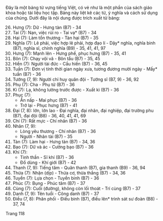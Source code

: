 Đây là một bảng từ vựng tiếng Việt, có vẻ như là một phần của sách giáo khoa hoặc tài liệu học tập. Bảng này liệt kê các từ, ý nghĩa và cách sử dụng của chúng. Dưới đây là nội dung được trích xuất từ bảng:

26. Hưng (7): Dữ - Hưng tàn (B7) - 34
27. Tai (7): Nạn, việc rủi ro - Tai vạ* (B7) - 34
28. Hại (7): Làm tổn thương - Tàn hại (B7) - 35
29. Nghĩa (7): Lẽ phải, việc hợp lẽ phải, hợp đạo lí - Dậy* nghĩa, nghĩa binh (B7), nghĩa sĩ, chính nghĩa (B9) - 35, 41, 41, 97
30. Hưng (7): Mạnh lên - Hưng phế, phục hưng (B7) - 35, 41
31. Bôn (7): Chạy vội vã - Bôn tẩu (B7) - 35, 45
32. Hiền (7): Người tài đức - Cầu hiền (B7) - 36, 45
33. Tuần (7): Đơn vị tính thời gian ngày xưa, tương đương mười ngày - Mấy* tuần (B7) - 36
34. Tướng (7, 9): Người chỉ huy quân đội - Tướng sĩ (B7, 9) - 36, 92
35. Phụ (7): Cha - Phụ tử (B7) - 36
36. Kì (7): Lạ, không lường trước được - Xuất kì (B7) - 36
37. Phục (7): 
    - Ẩn nấp - Mai phục (B7) - 36
    - Trở lại - Phục hưng (B7) - 41
38. Đại (7, 8): lớn, lớn lao - Đại nghĩa, đại nhân, đại nghiệp, đại trường phu (B7), đại đội (B8) - 36, 40, 41, 41, 69
39. Chí (7): Rất mực - Chí nhân (B7) - 36
40. Nhân (7, 9): 
    - Lòng yêu thương - Chí nhân (B7) - 36
    - Người - Nhân tài (B7) - 35
41. Tàn (7): Làm hại - Hưng tàn (B7) - 34, 36
42. Bạo (7): Dữ và ác - Cường bạo (B7) - 36
43. Khí (7):
    - Tinh thần - Sĩ khí (B7) - 36
    - Đồ dùng - Khí giới (B7) - 42
44. Thanh (7, 9): Tiếng tăm - Quân thanh (B7), gia thanh (B9) - 36, 94
45. Thừa (7): Nhận (dịp) - Thừa cơ, thừa thắng (B7) - 34, 36
46. Tuyển (7): Lựa chọn - Tuyển binh (B7) - 36
47. Phúc (7): Bụng - Phúc tâm (B7) - 37
48. Cùng (7): Cuối (đường), không còn lối thoát - Trí cùng (B7) - 37
49. Danh (7, 9): Tên tuổi - Công danh (B7) - 37
50. Điều (7, 8): Phân phối - Điều binh (B7), điều lên* trình sát sư đoàn (B8) - 37, 74

Trang 118